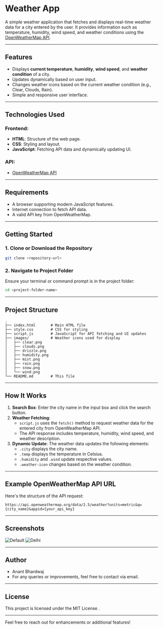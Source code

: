 # Weather App

A simple weather application that fetches and displays real-time weather data for a city entered by the user. It provides information such as temperature, humidity, wind speed, and weather conditions using the [OpenWeatherMap API](https://openweathermap.org/).

---

## Features

- Displays **current temperature**, **humidity**, **wind speed**, and **weather condition** of a city.
- Updates dynamically based on user input.
- Changes weather icons based on the current weather condition (e.g., Clear, Clouds, Rain).
- Simple and responsive user interface.

---

## Technologies Used

### Frontend:
- **HTML**: Structure of the web page.
- **CSS**: Styling and layout.
- **JavaScript**: Fetching API data and dynamically updating UI.

### API:
- [OpenWeatherMap API](https://openweathermap.org/api)

---

## Requirements

- A browser supporting modern JavaScript features.
- Internet connection to fetch API data.
- A valid API key from OpenWeatherMap.

---

## Getting Started

### 1. Clone or Download the Repository
```bash
git clone <repository-url>
```
### 2. Navigate to Project Folder
Ensure your terminal or command prompt is in the project folder:
```bash
cd <project-folder-name>
```

---

## Project Structure

```
.
├── index.html       # Main HTML file
├── style.css        # CSS for styling
├── script.js        # JavaScript for API fetching and UI updates
├── images/          # Weather icons used for display
│   ├── clear.png
│   ├── clouds.png
│   ├── drizzle.png
│   ├── humidity.png
│   ├── mist.png
│   ├── rain.png
│   ├── snow.png
│   └── wind.png
└── README.md        # This file
```

---

## How It Works

1. **Search Box**: Enter the city name in the input box and click the search button.
2. **Weather Fetching**:
   - `script.js` uses the `fetch()` method to request weather data for the entered city from OpenWeatherMap API.
   - The API response includes temperature, humidity, wind speed, and weather description.
3. **Dynamic Update**: The weather data updates the following elements:
   - `.city` displays the city name.
   - `.temp` displays the temperature in Celsius.
   - `.humidity` and `.wind` update respective values.
   - `.weather-icon` changes based on the weather condition.

---

## Example OpenWeatherMap API URL

Here's the structure of the API request:
```
https://api.openweathermap.org/data/2.5/weather?units=metric&q={city_name}&appid={your_api_key}
```


---

## Screenshots

![Default](https://github.com/user-attachments/assets/adb9a04a-8d2a-40eb-a36b-a2f45945d8fb)  ![Delhi](https://github.com/user-attachments/assets/6aa302e8-42d5-4f5f-ad3f-7bda30c9c66f)


     




---


## Author

- Anant Bhardwaj
- For any queries or improvements, feel free to contact via email.

---

## License

This project is licensed under the MIT License .

--- 

Feel free to reach out for enhancements or additional features!


